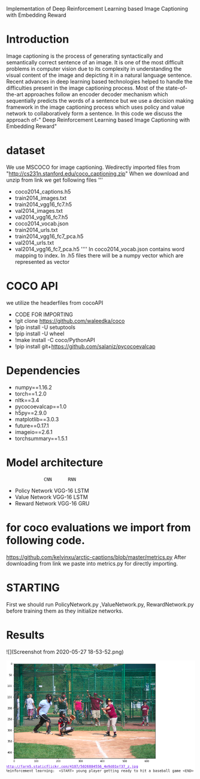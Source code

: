 
Implementation of Deep Reinforcement Learning based Image Captioning with Embedding Reward
# Introduction
Image captioning is the process of generating syntactically and semantically correct sentence of an image. It is one of the most difficult problems in computer vision due to its complexity in understanding the visual content of the image and depicting it in a natural language sentence. Recent advances in deep learning based technologies  helped to handle the difficulties present in the image captioning process. Most of the state-of-the-art approaches follow an encoder decoder mechanism which sequentially predicts the words of a sentence  but  we use a decision making  framework in the image captioning process which uses policy and value network to collaboratively form a sentence. In this code we discuss the approach of-" Deep Reinforcement Learning based Image Captioning with Embedding Reward"
# dataset
We use MSCOCO for image captioning. Wedirectly imported files from  "http://cs231n.stanford.edu/coco_captioning.zip"
When we download and unzip from link we get following files
'''
- coco2014_captions.h5
- train2014_images.txt
- train2014_vgg16_fc7.h5
- val2014_images.txt
- val2014_vgg16_fc7.h5 
- coco2014_vocab.json
- train2014_urls.txt
- train2014_vgg16_fc7_pca.h5
- val2014_urls.txt
- val2014_vgg16_fc7_pca.h5
''''
In coco2014_vocab.json contains word mapping to index. In .h5 files there will be a numpy vector which are represented as vector
# COCO API
we utilize the headerfiles from cocoAPI 
- CODE FOR IMPORTING
- !git clone https://github.com/waleedka/coco
- !pip install -U setuptools
- !pip install -U wheel
- !make install -C coco/PythonAPI
- !pip install git+https://github.com/salaniz/pycocoevalcap
# Dependencies
- numpy==1.16.2 
- torch==1.2.0
- nltk==3.4
- pycocoevalcap==1.0
- h5py==2.9.0
- matplotlib==3.0.3
- future==0.17.1
- imageio==2.6.1
- torchsummary==1.5.1
# Model architecture
                  CNN      RNN
- Policy Network  VGG-16   LSTM
- Value Network   VGG-16   LSTM
- Reward Network  VGG-16   GRU
# for coco evaluations we import from following code.
https://github.com/kelvinxu/arctic-captions/blob/master/metrics.py After downloading from link we paste into metrics.py for directly importing.
# STARTING
First we should run PolicyNetwork.py ,ValueNetwork.py, RewardNetwork.py before training them as they initialize networks.
# Results

![](Screenshot from 2020-05-27 18-53-52.png)

<img src = " Screenshot from 2020-05-27 18-53-52.png">




